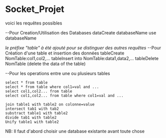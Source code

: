 # Socket_Projet


voici les requêtes possibles 


--Pour Creation/Utilisation des Databases
    dataCreate databaseName
    use databaseName

*le préfixe "table" à été ajouté pour se distinguer des autres requêtes*
--Pour Création d'une table et insertion des données
    tableCreate NomTable:col1,col2,...
    tableInsert into NomTable:data1,data2,...
    tableDelete NomTable  (delete the data of the table)

--Pour les operations entre une ou plusieurs tables

    select * from table
    select * from table where col1=val and ...
    select col1,col2... from table
    select col1,col2... from table where col1=val and ...
    
    join table1 with table2 on colonne=value
    intersect tab1 with tab2
    substract table1 with table2
    divide tab1 with table2
    Unify table1 with table2

NB: 
Il faut d'abord choisir une database existante avant toute chose
